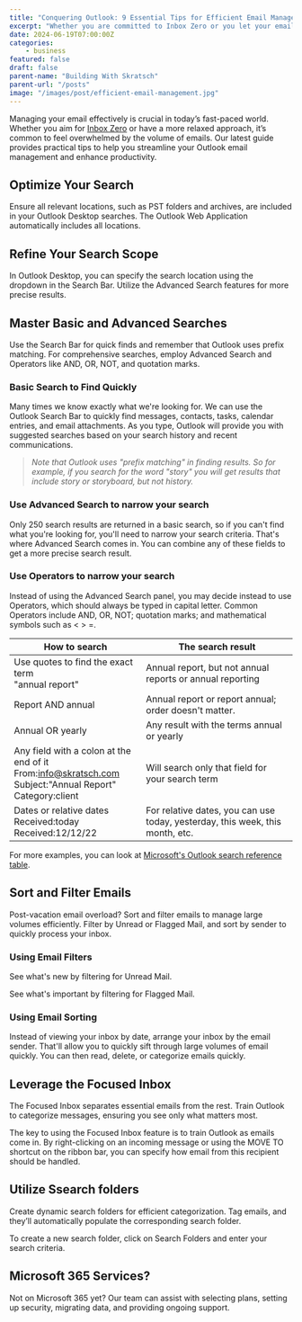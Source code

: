```yaml
---
title: "Conquering Outlook: 9 Essential Tips for Efficient Email Management"
excerpt: "Whether you are committed to Inbox Zero or you let your email inbox fill to overflowing, nearly everyone feels like they spend too much time searching for emails in Outlook."
date: 2024-06-19T07:00:00Z
categories:
    - business
featured: false
draft: false
parent-name: "Building With Skratsch"
parent-url: "/posts"
image: "/images/post/efficient-email-management.jpg"
---
```


Managing your email effectively is crucial in today’s fast-paced world. Whether you aim for [Inbox Zero](/business/inbox-zero-worthwhile-or-a-waste-of-time) or have a more relaxed approach, it’s common to feel overwhelmed by the volume of emails. Our latest guide provides practical tips to help you streamline your Outlook email management and enhance productivity.

## Optimize Your Search

Ensure all relevant locations, such as PST folders and archives, are included in your Outlook Desktop searches. The Outlook Web Application automatically includes all locations.

## Refine Your Search Scope

In Outlook Desktop, you can specify the search location using the dropdown in the Search Bar. Utilize the Advanced Search features for more precise results.

## Master Basic and Advanced Searches

Use the Search Bar for quick finds and remember that Outlook uses prefix matching. For comprehensive searches, employ Advanced Search and Operators like AND, OR, NOT, and quotation marks.

### Basic Search to Find Quickly

Many times we know exactly what we're looking for. We can use the Outlook Search Bar to quickly find messages, contacts, tasks, calendar entries, and email attachments. As you type, Outlook will provide you with suggested searches based on your search history and recent communications.

> _Note that Outlook uses "prefix matching" in finding results. So for example, if you search for the word "story" you will get results that include story or storyboard, but not history._

### Use Advanced Search to narrow your search

Only 250 search results are returned in a basic search, so if you can't find what you're looking for, you'll need to narrow your search criteria. That's where Advanced Search comes in. You can combine any of these fields to get a more precise search result.

### Use Operators to narrow your search

Instead of using the Advanced Search panel, you may decide instead to use Operators, which should always be typed in capital letter. Common Operators include AND, OR, NOT; quotation marks; and mathematical symbols such as < > =.

| How to search | The search result |
| --- | --- |
| Use quotes to find the exact term  <br>"annual report" | Annual report, but not annual reports or annual reporting |
| Report AND annual | Annual report or report annual; order doesn't matter. |
| Annual OR yearly | Any result with the terms annual or yearly |
| Any field with a colon at the end of it  <br>From:info@skratsch.com  <br>Subject:"Annual Report"  <br>Category:client | Will search only that field for your search term |
| Dates or relative dates  <br>Received:today  <br>Received:12/12/22 | For relative dates, you can use today, yesterday, this week, this month, etc. |

For more examples, you can look at [Microsoft's Outlook search reference table](https://support.microsoft.com/en-us/office/how-to-search-in-outlook-d824d1e9-a255-4c8a-8553-276fb895a8da).

## Sort and Filter Emails

Post-vacation email overload? Sort and filter emails to manage large volumes efficiently. Filter by Unread or Flagged Mail, and sort by sender to quickly process your inbox.

### Using Email Filters

See what's new by filtering for Unread Mail.

See what's important by filtering for Flagged Mail.

### Using Email Sorting

Instead of viewing your inbox by date, arrange your inbox by the email sender. That'll allow you to quickly sift through large volumes of email quickly. You can then read, delete, or categorize emails quickly.

## Leverage the Focused Inbox

The Focused Inbox separates essential emails from the rest. Train Outlook to categorize messages, ensuring you see only what matters most.

The key to using the Focused Inbox feature is to train Outlook as emails come in.
By right-clicking on an incoming message or using the MOVE TO shortcut on the ribbon bar, you can specify how email from this recipient should be handled.

## Utilize Ssearch folders

Create dynamic search folders for efficient categorization. Tag emails, and they’ll automatically populate the corresponding search folder.

To create a new search folder, click on Search Folders and enter your search criteria.

## Microsoft 365 Services?

Not on Microsoft 365 yet? Our team can assist with selecting plans, setting up security, migrating data, and providing ongoing support.
